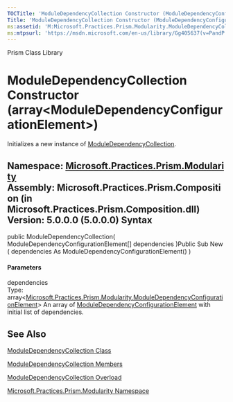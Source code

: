 ```yaml
---
TOCTitle: 'ModuleDependencyCollection Constructor (ModuleDependencyConfigurationElement[])'
Title: 'ModuleDependencyCollection Constructor (ModuleDependencyConfigurationElement[]) (Microsoft.Practices.Prism.Modularity)'
ms:assetid: 'M:Microsoft.Practices.Prism.Modularity.ModuleDependencyCollection.\#ctor(Microsoft.Practices.Prism.Modularity.ModuleDependencyConfigurationElement[])'
ms:mtpsurl: 'https://msdn.microsoft.com/en-us/library/Gg405637(v=PandP.50)'
---
```


Prism Class Library

ModuleDependencyCollection Constructor (array&lt;ModuleDependencyConfigurationElement&gt;)
====================================================================================================

Initializes a new instance of [ModuleDependencyCollection](https://msdn.microsoft.com/t:microsoft.practices.prism.modularity.moduledependencycollection).

**Namespace:** [Microsoft.Practices.Prism.Modularity](https://msdn.microsoft.com/n:microsoft.practices.prism.modularity)
**Assembly:** Microsoft.Practices.Prism.Composition (in Microsoft.Practices.Prism.Composition.dll) Version: 5.0.0.0 (5.0.0.0)
Syntax
------

<span id="syntaxToggle"></span>public ModuleDependencyCollection( ModuleDependencyConfigurationElement[] dependencies )Public Sub New ( dependencies As ModuleDependencyConfigurationElement() )
#### Parameters

dependencies  
Type: array&lt;[Microsoft.Practices.Prism.Modularity.ModuleDependencyConfigurationElement](https://msdn.microsoft.com/t:microsoft.practices.prism.modularity.moduledependencyconfigurationelement)&gt;
An array of [ModuleDependencyConfigurationElement](https://msdn.microsoft.com/t:microsoft.practices.prism.modularity.moduledependencyconfigurationelement) with initial list of dependencies.

See Also
--------


[ModuleDependencyCollection Class](https://msdn.microsoft.com/t:microsoft.practices.prism.modularity.moduledependencycollection)

[ModuleDependencyCollection Members](https://msdn.microsoft.com/allmembers.t:microsoft.practices.prism.modularity.moduledependencycollection)

[ModuleDependencyCollection Overload](https://msdn.microsoft.com/overload:microsoft.practices.prism.modularity.moduledependencycollection.)

[Microsoft.Practices.Prism.Modularity Namespace](https://msdn.microsoft.com/n:microsoft.practices.prism.modularity)
